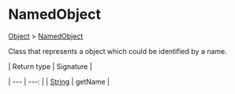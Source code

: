 
# NamedObject

[Object]() > [NamedObject](nullfr/faylixe/googlecodejam/client/common/NamedObject.md)


<p>Class that represents a object which
 could be identified by a name.</p>
| Return type | Signature |

| --- | ---: |
| [String]() | getName |
